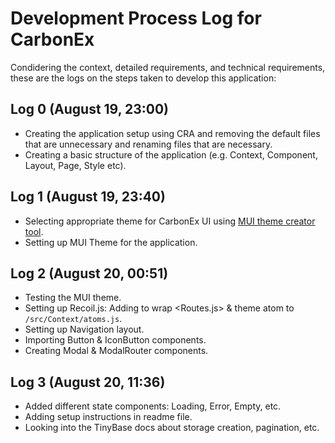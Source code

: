 # Development Process Log for CarbonEx

Condidering the context, detailed requirements, and technical requirements, these are the logs on the steps taken to develop this application:

## Log 0 (August 19, 23:00)

- Creating the application setup using CRA and removing the default files that are unnecessary and renaming files that are necessary.
- Creating a basic structure of the application (e.g. Context, Component, Layout, Page, Style etc).

## Log 1 (August 19, 23:40)

- Selecting appropriate theme for CarbonEx UI using [MUI theme creator tool](https://zenoo.github.io/mui-theme-creator/).
- Setting up MUI Theme for the application.

## Log 2 (August 20, 00:51)

- Testing the MUI theme.
- Setting up Recoil.js: Adding <RecoilRoot></RecoilRoot> to wrap <Routes.js> & theme atom to `/src/Context/atoms.js`.
- Setting up Navigation layout.
- Importing Button & IconButton components.
- Creating Modal & ModalRouter components.

## Log 3 (August 20, 11:36)

- Added different state components: Loading, Error, Empty, etc.
- Adding setup instructions in readme file.
- Looking into the TinyBase docs about storage creation, pagination, etc.
